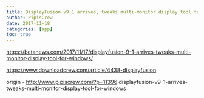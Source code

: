 ```yaml
---
title: DisplayFusion v9.1 arrives, tweaks multi-monitor display tool for Windows
author: PipisCrew
date: 2017-11-18
categories: [app]
toc: true
---
```


https://betanews.com/2017/11/17/displayfusion-9-1-arrives-tweaks-multi-monitor-display-tool-for-windows/

https://www.downloadcrew.com/article/4438-displayfusion

origin - http://www.pipiscrew.com/?p=11396 displayfusion-v9-1-arrives-tweaks-multi-monitor-display-tool-for-windows